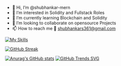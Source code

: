 - 👋 Hi, I’m @shubhankar-mern
- 👀 I’m interested in Solidity and Fullstack Roles
- 🌱 I’m currently learning Blockchain and Solidity
- 💞️ I’m looking to collaborate on opensource Projects
- 📫 How to reach me 📧 shubhankars361@gmail.com

[![My Skills](https://skillicons.dev/icons?i=js,html,css,ts,react,mongodb,postgres,nodejs,figma,bootstrap,aws,cs,github,git,gitlab,go,grafana,graphql,powershell,py,rabbitmq,vscode)](https://skillicons.dev)

[![GitHub Streak](http://github-readme-streak-stats.herokuapp.com?user=shubhankar-mern&theme=dark)](https://git.io/streak-stats)

[![Anurag's GitHub stats](https://github-readme-stats.vercel.app/api?username=shubhankar-mern)](https://github.com/anuraghazra/github-readme-stats)
[![GitHub Trends SVG](https://api.githubtrends.io/user/svg/shubhankar-mern/langs)](https://githubtrends.io)
<!---
shubhankar-mern/shubhankar-mern is a ✨ special ✨ repository because its `README.md` (this file) appears on your GitHub profile.
You can click the Preview link to take a look at your changes.
--->
